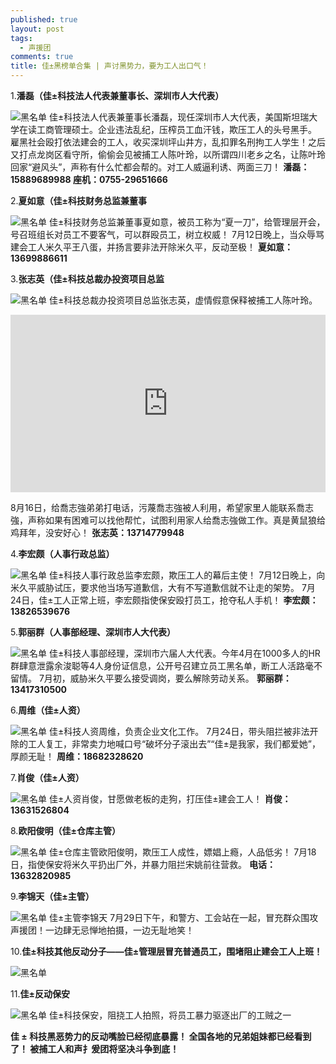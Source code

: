 ```yaml
---
published: true
layout: post
tags:
  - 声援团
comments: true
title: 佳±黑榜单合集 | 声讨黑势力，要为工人出口气！
---
```


 1.**潘磊（佳±科技法人代表兼董事长、深圳市人大代表）**
 
  ![黑名单][1]
佳±科技法人代表兼董事长潘磊，现任深圳市人大代表，美国斯坦瑞大学在读工商管理硕士。企业违法乱纪，压榨员工血汗钱，欺压工人的头号黑手。
雇黑社会殴打依法建会的工人，收买深圳坪山井方，乱扣罪名刑拘工人学生！之后又打点龙岗区看守所，偷偷会见被捕工人陈叶玲，以所谓四川老乡之名，让陈叶玲回家“避风头”，声称有什么忙都会帮的。对工人威逼利诱、两面三刀！
**潘磊：15889689988
座机：0755-29651666**

 2.**夏如意（佳±科技财务总监兼董事**
 
   ![黑名单][2]
佳±科技财务总监兼董事夏如意，被员工称为“夏一刀”，给管理层开会，号召班组长对员工不要客气，可以群殴员工，树立权威！
7月12日晚上，当众辱骂建会工人米久平王八蛋，并扬言要非法开除米久平，反动至极！
**夏如意：13699886611**

3.**张志英（佳±科技总裁办投资项目总监**

  ![黑名单][3]
佳±科技总裁办投资项目总监张志英，虚情假意保释被捕工人陈叶玲。

<div style="width: 100%; height: 0px; position: relative; padding-bottom: 56.346%;"><iframe src="https://streamable.com/jvb2r" frameborder="0" width="100%" height="100%" allowfullscreen style="width: 100%; height: 100%; position: absolute;"></iframe></div>

8月16日，给喬志強弟弟打电话，污蔑喬志強被人利用，希望家里人能联系喬志強，声称如果有困难可以找他帮忙，试图利用家人给喬志強做工作。真是黄鼠狼给鸡拜年，没安好心！
**张志英：13714779948**

4.**李宏颇（人事行政总监）**  

  ![黑名单][4]
佳±科技人事行政总监李宏颇，欺压工人的幕后主使！
7月12日晚上，向米久平威胁试压，要求他当场写道歉信，大有不写道歉信就不让走的架势。
7月24日，佳±工人正常上班，李宏颇指使保安殴打员工，抢夺私人手机！
**李宏颇：13826539676**

5.**郭丽群（人事部经理、深圳市人大代表）**  

 ![黑名单][5]
佳±科技人事部经理，深圳市六届人大代表。今年4月在1000多人的HR群肆意泄露余浚聪等4人身份证信息，公开号召建立员工黑名单，断工人活路毫不留情。
7月初，威胁米久平要么接受调岗，要么解除劳动关系。
**郭丽群：13417310500**

6.**周维（佳±人资）**  
 
  ![黑名单][6]
佳±科技人资周维，负责企业文化工作。
7月24日，带头阻拦被非法开除的工人复工，非常卖力地喊口号“破坏分子滚出去”“佳±是我家，我们都爱她”，厚颜无耻！
**周维：18682328620**

7.**肖俊（佳±人资）**
 
  ![黑名单][7]
佳±人资肖俊，甘愿做老板的走狗，打压佳±建会工人！
**肖俊：13631526804**

8.**欧阳俊明（佳±仓库主管）**
 
  ![黑名单][8]
佳±仓库主管欧阳俊明，欺压工人成性，嫖娼上瘾，人品低劣！
7月18日，指使保安将米久平扔出厂外，并暴力阻拦宋姚前往营救。 
**电话：13632820985**

9.**李锦天（佳±主管）**
 
  ![黑名单][9]
佳±主管李锦天
7月29日下午，和警方、工会站在一起，冒充群众围攻声援团！一边肆无忌惮地拍摄，一边无耻地笑！

10.**佳±科技其他反动分子——佳±管理层冒充普通员工，围堵阻止建会工人上班！**
 
 ![黑名单][10]
 
11.**佳±反动保安**
 
  ![黑名单][11]
佳±科技保安，阻挠工人拍照，将员工暴力驱逐出厂的工贼之一

**佳 ± 科技黑恶势力的反动嘴脸已经彻底暴露！
全国各地的兄弟姐妹都已经看到了！
被捕工人和声扌爰团将坚决斗争到底！**

[1]:https://upload.cc/i1/2018/08/18/5yOTpt.jpg
[2]:https://upload.cc/i1/2018/08/18/JWcVe5.png
[3]:https://upload.cc/i1/2018/08/18/wme2Z5.jpg
[4]:https://upload.cc/i1/2018/08/18/eMm2xj.png
[5]:https://upload.cc/i1/2018/08/18/JKl0iP.jpg
[6]:https://upload.cc/i1/2018/08/18/TbMz2u.png
[7]:https://upload.cc/i1/2018/08/18/fFi7e2.jpg
[8]:https://upload.cc/i1/2018/08/18/DjN0VX.jpg
[9]:https://upload.cc/i1/2018/08/18/bkOBrE.png
[10]:https://upload.cc/i1/2018/08/18/C5bWq7.jpg
[11]: https://upload.cc/i1/2018/08/18/U5KH4J.png
